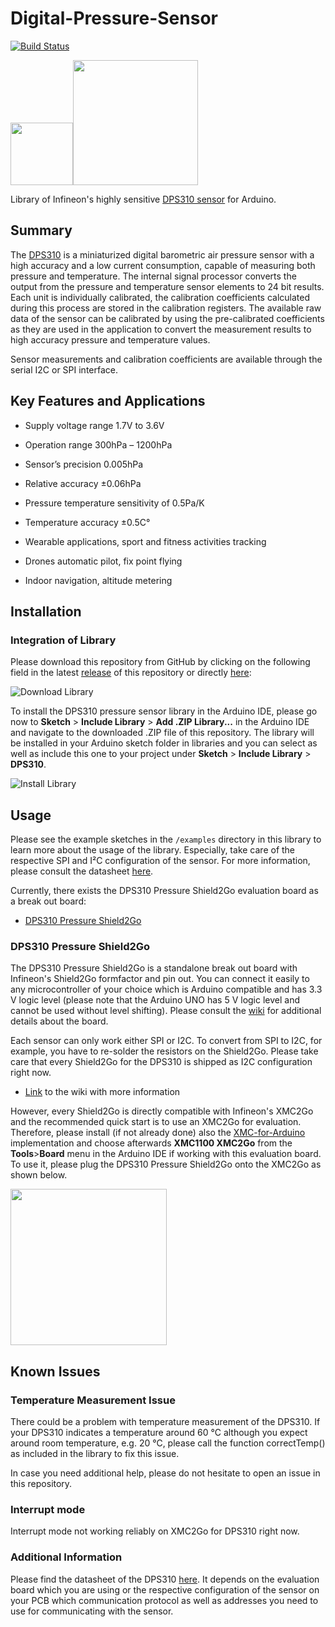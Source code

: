 # Digital-Pressure-Sensor

[![Build Status](https://travis-ci.org/Infineon/DPS310-Pressure-Sensor.svg?branch=master)](https://travis-ci.org/Infineon/DPS310-Pressure-Sensor)

<img src="https://github.com/Infineon/Assets/blob/master/Pictures/DPS310_PP.jpg" width=100><img src="https://github.com/Infineon/Assets/blob/master/Pictures/DPS310-Pressure-Shield2Go_Top_web.png_2070606871.png" width=200>

Library of Infineon's highly sensitive [DPS310 sensor](https://www.infineon.com/cms/de/product/sensor/capacitive-pressure-sensor-for-consumer-applications/DPS310/productType.html?productType=5546d462525dbac4015312b96a743801) for Arduino.

## Summary
The [DPS310](https://www.infineon.com/dgdl/Infineon-DPS310-DS-v01_00-EN.pdf?fileId=5546d462576f34750157750826c42242) is a miniaturized digital barometric air pressure sensor with a high accuracy and a low current consumption, capable of measuring both pressure and temperature. The internal signal processor converts the output from the pressure and temperature sensor elements to 24 bit results. Each unit is individually calibrated, the calibration coefficients calculated during this process are stored in the calibration registers. The available raw data of the sensor can be calibrated by using the pre-calibrated coefficients as they are used in the application to convert the measurement results to high accuracy pressure and temperature values.

Sensor measurements and calibration coefficients are available through the serial I2C or SPI interface.

## Key Features and Applications
* Supply voltage range 1.7V to 3.6V
* Operation range 300hPa – 1200hPa
* Sensor’s precision 0.005hPa
* Relative accuracy ±0.06hPa
* Pressure temperature sensitivity of 0.5Pa/K
* Temperature accuracy  ±0.5C°

* Wearable applications, sport and fitness activities tracking
* Drones automatic pilot, fix point flying
* Indoor navigation, altitude metering

## Installation

### Integration of Library
Please download this repository from GitHub by clicking on the following field in the latest [release](https://github.com/Infineon/DPS310-Pressure-Sensor/releases) of this repository or directly [here](https://github.com/Infineon/DPS310-Pressure-Sensor/releases/download/V1.0.5/DPS310-Pressure-Sensor.zip):

![Download Library](https://raw.githubusercontent.com/infineon/assets/master/Pictures/Releases_Generic.jpg)

To install the DPS310 pressure sensor library in the Arduino IDE, please go now to **Sketch** > **Include Library** > **Add .ZIP Library...** in the Arduino IDE and navigate to the downloaded .ZIP file of this repository. The library will be installed in your Arduino sketch folder in libraries and you can select as well as include this one to your project under **Sketch** > **Include Library** > **DPS310**.

![Install Library](https://raw.githubusercontent.com/infineon/assets/master/Pictures/Library_Install_ZIP.png)

## Usage
Please see the example sketches in the `/examples` directory in this library to learn more about the usage of the library. Especially, take care of the respective SPI and I²C configuration of the sensor. 
For more information, please consult the datasheet [here](https://www.infineon.com/dgdl/Infineon-DPS310-DS-v01_00-EN.pdf?fileId=5546d462576f34750157750826c42242).

Currently, there exists the DPS310 Pressure Shield2Go evaluation board as a break out board:

* [DPS310 Pressure Shield2Go](https://www.infineon.com/cms/de/product/evaluation-boards/s2go-pressure-dps310/)

### DPS310 Pressure Shield2Go
The DPS310 Pressure Shield2Go is a standalone break out board with Infineon's Shield2Go formfactor and pin out. You can connect it easily to any microcontroller of your choice which is Arduino compatible and has 3.3 V logic level (please note that the Arduino UNO has 5 V logic level and cannot be used without level shifting).
Please consult the [wiki](https://github.com/Infineon/DPS310-Pressure-Sensor/wiki) for additional details about the board.

Each sensor can only work either SPI or I2C. To convert from SPI to I2C, for example, you have to re-solder the resistors on the Shield2Go. Please take care that every Shield2Go for the DPS310 is shipped as I2C configuration right now.

* [Link](https://github.com/Infineon/DPS310-Pressure-Sensor/wiki) to the wiki with more information

However, every Shield2Go is directly compatible with Infineon's XMC2Go and the recommended quick start is to use an XMC2Go for evaluation. Therefore, please install (if not already done) also the [XMC-for-Arduino](https://github.com/Infineon/XMC-for-Arduino) implementation and choose afterwards **XMC1100 XMC2Go** from the **Tools**>**Board** menu in the Arduino IDE if working with this evaluation board. To use it, please plug the DPS310 Pressure Shield2Go onto the XMC2Go as shown below.

<img src="https://github.com/Infineon/Assets/blob/master/Pictures/DPS310_S2Go_w_XMC2Go.png" width=250>

## Known Issues

### Temperature Measurement Issue
There could be a problem with temperature measurement of the DPS310. If your DPS310 indicates a temperature around 60 °C although you expect around room temperature, e.g. 20 °C, please call the function correctTemp() as included in the library to fix this issue.

In case you need additional help, please do not hesitate to open an issue in this repository.

### Interrupt mode
Interrupt mode not working reliably on XMC2Go for DPS310 right now.

### Additional Information
Please find the datasheet of the DPS310 [here](https://www.infineon.com/dgdl/Infineon-DPS310-DS-v01_00-EN.pdf?fileId=5546d462576f34750157750826c42242). It depends on the evaluation board which you are using or the respective configuration of the sensor on your PCB which communication protocol as well as addresses you need to use for communicating with the sensor.
